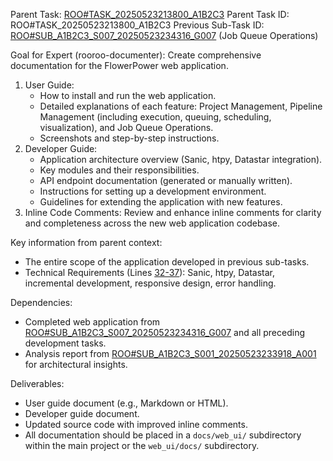 Parent Task: [ROO#TASK_20250523213800_A1B2C3](/.rooroo/tasks/ROO#TASK_20250523213800_A1B2C3/context.md)
Parent Task ID: ROO#TASK_20250523213800_A1B2C3
Previous Sub-Task ID: [ROO#SUB_A1B2C3_S007_20250523234316_G007](/.rooroo/tasks/ROO#SUB_A1B2C3_S007_20250523234316_G007/context.md) (Job Queue Operations)

Goal for Expert (rooroo-documenter):
Create comprehensive documentation for the FlowerPower web application.
1.  User Guide:
    *   How to install and run the web application.
    *   Detailed explanations of each feature: Project Management, Pipeline Management (including execution, queuing, scheduling, visualization), and Job Queue Operations.
    *   Screenshots and step-by-step instructions.
2.  Developer Guide:
    *   Application architecture overview (Sanic, htpy, Datastar integration).
    *   Key modules and their responsibilities.
    *   API endpoint documentation (generated or manually written).
    *   Instructions for setting up a development environment.
    *   Guidelines for extending the application with new features.
3.  Inline Code Comments: Review and enhance inline comments for clarity and completeness across the new web application codebase.

Key information from parent context:
- The entire scope of the application developed in previous sub-tasks.
- Technical Requirements (Lines [32-37](/.rooroo/tasks/ROO#TASK_20250523213800_A1B2C3/context.md:32)): Sanic, htpy, Datastar, incremental development, responsive design, error handling.

Dependencies:
- Completed web application from [ROO#SUB_A1B2C3_S007_20250523234316_G007](/.rooroo/tasks/ROO#SUB_A1B2C3_S007_20250523234316_G007/context.md) and all preceding development tasks.
- Analysis report from [ROO#SUB_A1B2C3_S001_20250523233918_A001](/.rooroo/tasks/ROO#SUB_A1B2C3_S001_20250523233918_A001/context.md) for architectural insights.

Deliverables:
- User guide document (e.g., Markdown or HTML).
- Developer guide document.
- Updated source code with improved inline comments.
- All documentation should be placed in a `docs/web_ui/` subdirectory within the main project or the `web_ui/docs/` subdirectory.